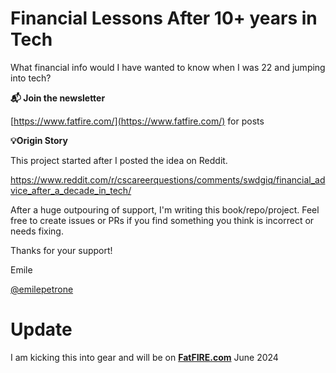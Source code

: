 # Financial Lessons After 10+ years in Tech
What financial info would I have wanted to know when I was 22 and jumping into tech?

**📬 Join the newsletter** 

[https://www.fatfire.com/](https://www.fatfire.com/) for posts

**💡Origin Story**

This project started after I posted the idea on Reddit. 

https://www.reddit.com/r/cscareerquestions/comments/swdgiq/financial_advice_after_a_decade_in_tech/

After a huge outpouring of support, I'm writing this book/repo/project. Feel free to create issues or PRs if you find something you think is incorrect or needs fixing. 

Thanks for your support!

Emile 

[@emilepetrone](https://www.twitter.com/emilepetrone)

# Update
I am kicking this into gear and will be on **[FatFIRE.com](https://www.fatfire.com/)**
June 2024
